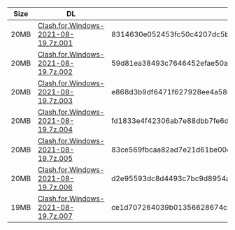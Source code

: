 |    Size   |     DL  | sha512sum |
|  ---  |  ---  |  ---  |
| 20MB | [Clash.for.Windows-2021-08-19.7z.001](https://cdn.jsdelivr.net/gh/appleians/cfw_m1@main/Clash.for.Windows-2021-08-19.7z.001) | 8314630e052453fc50c4207dc5b25ecceeac113578e815db693945954c67537b08a059f1450f19f227bcdefa6d455115f5260454b19a6fb0c1937a154590ee9c |
| 20MB | [Clash.for.Windows-2021-08-19.7z.002](https://cdn.jsdelivr.net/gh/appleians/cfw_m1@main/Clash.for.Windows-2021-08-19.7z.002) | 59d81ea38493c7646452efae50a477a32b3fb18e079bede71626afa649472d409dc9b0db6f4197d8d7445137084382aa1233aba16d58bebbae52f59e0165af5d |
| 20MB | [Clash.for.Windows-2021-08-19.7z.003](https://cdn.jsdelivr.net/gh/appleians/cfw_m1@main/Clash.for.Windows-2021-08-19.7z.003) | e868d3b9df6471f627928ee4a58ea737482668b0429e66a9c7bec6e644e9b1d43f8445bde64e4323d64d40979899c21cbe95921340d9d86d8adad30c15cc393a |
| 20MB | [Clash.for.Windows-2021-08-19.7z.004](https://cdn.jsdelivr.net/gh/appleians/cfw_m1@main/Clash.for.Windows-2021-08-19.7z.004) | fd1833e4f42306ab7e88dbb7fe6df335b5a52377b259d91acf006dd6d0026327808af87b48f1cde510cabee3c4240f4c1193d66e5c724181012cc2e0fc2dd127 |
| 20MB | [Clash.for.Windows-2021-08-19.7z.005](https://cdn.jsdelivr.net/gh/appleians/cfw_m1@main/Clash.for.Windows-2021-08-19.7z.005) | 83ce569fbcaa82ad7e21d61be00cd28b8a163b33700ce9ec86906269a4df31a3263470bd9236eb0028098b545b04e531c37e20ce5f0c0250a8e20cd5326acf85 |
| 20MB | [Clash.for.Windows-2021-08-19.7z.006](https://cdn.jsdelivr.net/gh/appleians/cfw_m1@main/Clash.for.Windows-2021-08-19.7z.006) | d2e95593dc8d4493c7bc9d8954ac9fc03442dc9f7c00282fe651ba466f3d804c8ceac3330d35c40e4d05b9600abafb22a6f7f0beace308d0c66fea4274ae8579 |
| 19MB | [Clash.for.Windows-2021-08-19.7z.007](https://cdn.jsdelivr.net/gh/appleians/cfw_m1@main/Clash.for.Windows-2021-08-19.7z.007) | ce1d707264039b01356628674c378a875fdc171bfa7e7c975326e117585396cbdc873c4a632667b5a9a591be98af5a629f8d1c76e76b4db5fd7d781a38643b1e |
